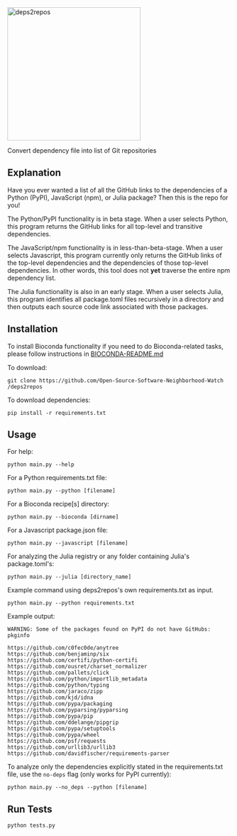 <img width="300" alt="deps2repos" src="https://user-images.githubusercontent.com/45634754/139943563-60f82e0c-890d-4650-bef1-b1957b5e7d11.png">

Convert dependency file into list of Git repositories

## Explanation
Have you ever wanted a list of all the GitHub links to the dependencies
of a Python (PyPI), JavaScript (npm), or Julia package? Then this is the repo
for you!

The Python/PyPI functionality is in beta stage. When a user selects Python,
this program returns the GitHub links for all top-level and transitive
dependencies.

The JavaScript/npm functionality is in less-than-beta-stage. When a user
selects Javascript, this program currently only returns the GitHub links
of the top-level dependencies and the dependencies of those top-level dependencies.
In other words, this tool does not **yet** traverse the entire npm dependency
list.

The Julia functionality is also in an early stage. When a user selects Julia, this
program identifies all package.toml files recursively in a directory and then outputs
each source code link associated with those packages.


## Installation

To install Bioconda functionality if you need to do Bioconda-related tasks, please follow instructions in [BIOCONDA-README.md](BIOCONDA-README.md)

To download:
```
git clone https://github.com/Open-Source-Software-Neighborhood-Watch
/deps2repos
```

To download dependencies:
```
pip install -r requirements.txt
```

## Usage

For help:

```
python main.py --help
```

For a Python requirements.txt file:

```
python main.py --python [filename]
```

For a Bioconda recipe[s] directory:

```
python main.py --bioconda [dirname]
```

For a Javascript package.json file:

```
python main.py --javascript [filename]
```

For analyzing the Julia registry or any folder containing Julia's package.toml's:
```
python main.py --julia [directory_name]
```

Example command using deps2repos's own requirements.txt as input.

```
python main.py --python requirements.txt
```

Example output:

```
WARNING: Some of the packages found on PyPI do not have GitHubs:
pkginfo

https://github.com/c0fec0de/anytree
https://github.com/benjaminp/six
https://github.com/certifi/python-certifi
https://github.com/ousret/charset_normalizer
https://github.com/pallets/click
https://github.com/python/importlib_metadata
https://github.com/python/typing
https://github.com/jaraco/zipp
https://github.com/kjd/idna
https://github.com/pypa/packaging
https://github.com/pyparsing/pyparsing
https://github.com/pypa/pip
https://github.com/ddelange/pipgrip
https://github.com/pypa/setuptools
https://github.com/pypa/wheel
https://github.com/psf/requests
https://github.com/urllib3/urllib3
https://github.com/davidfischer/requirements-parser
```

To analyze only the dependencies explicitly stated in the requirements.txt file, use the
`no-deps` flag (only works for PyPI currently):

```
python main.py --no_deps --python [filename]
```


## Run Tests

```
python tests.py
```
